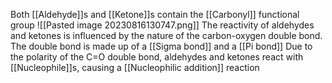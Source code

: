 Both [[Aldehyde]]s and [[Ketone]]s contain the [[Carbonyl]] functional group 
![[Pasted image 20230816130747.png]]
The reactivity of aldehydes and ketones is influenced by the nature of the carbon-oxygen double bond. The double bond is made up of a [[Sigma bond]] and a [[Pi bond]]
Due to the polarity of the C=O double bond, aldehydes and ketones react with [[Nucleophile]]s, causing a [[Nucleophilic addition]] reaction
